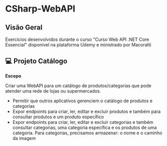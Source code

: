 # CSharp-WebAPI

## Visão Geral

Exercícios desenvolvidos durante o curso "Curso Web API .NET Core Essencial" disponível na plataforma Udemy e ministrado por Macoratti

## :computer: Projeto Catálogo

**Escopo**

Criar uma WebAPI para um catálogo de produtos/categorias que pode atender uma rede de lojas ou supermercados.

* Permitir que outros aplicativos gerenciem o catálogo de produtos e categorias
* Expor endpoints para criar, ler, editar e excluir produtos e também para consultar produtos e um produto específico
* Expor endpoints para criar, ler, editar e excluir categorias e também consultar categorias, uma categoria específica e os produtos de uma categoria. Para categorias, precisamos armazenar: o nome e o caminho da imagem

